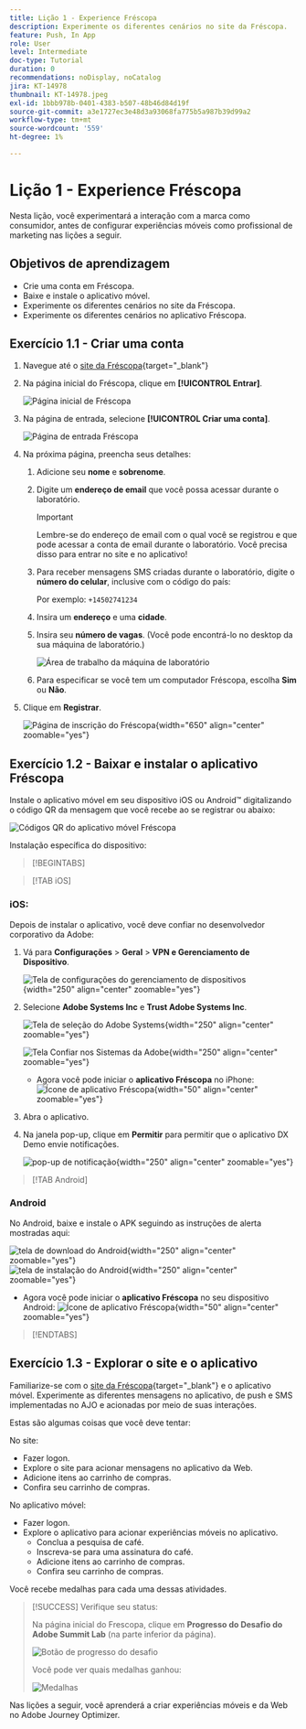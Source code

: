 ```yaml
---
title: Lição 1 - Experience Fréscopa
description: Experimente os diferentes cenários no site da Fréscopa.
feature: Push, In App
role: User
level: Intermediate
doc-type: Tutorial
duration: 0
recommendations: noDisplay, noCatalog
jira: KT-14978
thumbnail: KT-14978.jpeg
exl-id: 1bbb978b-0401-4383-b507-48b46d84d19f
source-git-commit: a3e1727ec3e48d3a93068fa775b5a987b39d99a2
workflow-type: tm+mt
source-wordcount: '559'
ht-degree: 1%

---
```


# Lição 1 - Experience Fréscopa

Nesta lição, você experimentará a interação com a marca como consumidor, antes de configurar experiências móveis como profissional de marketing nas lições a seguir.

## Objetivos de aprendizagem

* Crie uma conta em Fréscopa.
* Baixe e instale o aplicativo móvel.
* Experimente os diferentes cenários no site da Fréscopa.
* Experimente os diferentes cenários no aplicativo Fréscopa.

## Exercício 1.1 - Criar uma conta

1. Navegue até o [site da Fréscopa](https://dsn.adobe.com/p/adobe-summit-2024?token=eyJhbGciOiJIUzI1NiIsInR5cCI6IkpXVCJ9.eyJpZCI6ImFub255bW91cyIsImVtYWlsIjoiYW5vbnltb3VzQGFkb2JlLmNvbSIsImlzc3VlciI6InNoYXJlZC1saW5rIiwiYXJnb24iOnsiYWNjZXNzIjoicmVhZC1wcm9qZWN0IiwicHJvamVjdElkIjoiYWRvYmUtc3VtbWl0LTIwMjQifSwiaWF0IjoxNzEwNTI0MTIwLCJleHAiOjE3MTIzMzg1MjB9.q2uGVst6HjJw8SCWl-3pViNzepkdGnNCvGqZnbbkTsY){target="_blank"}

1. Na página inicial do Fréscopa, clique em **[!UICONTROL Entrar]**.

   ![Página inicial de Fréscopa](/help/summit-lab-2024/l820-lab-workbook/assets/1-1-1-frescopa-homepage.png "Página inicial de Fréscopa")

1. Na página de entrada, selecione **[!UICONTROL Criar uma conta]**.

   ![Página de entrada Fréscopa](/help/summit-lab-2024/l820-lab-workbook/assets/1-1-2-frescopa-sign-in-page.png "Entrada Fréscopa")

1. Na próxima página, preencha seus detalhes:

   1. Adicione seu **nome** e **sobrenome**.

   1. Digite um **endereço de email** que você possa acessar durante o laboratório.

      >[!IMPORTANT]
      > Lembre-se do endereço de email com o qual você se registrou e que pode acessar a conta de email durante o laboratório. Você precisa disso para entrar no site e no aplicativo!

   1. Para receber mensagens SMS criadas durante o laboratório, digite o **número do celular**, inclusive com o código do país:

      Por exemplo: `+14502741234`

   1. Insira um **endereço** e uma **cidade**.

   1. Insira seu **número de vagas**. (Você pode encontrá-lo no desktop da sua máquina de laboratório.)

      ![Área de trabalho da máquina de laboratório](/help/summit-lab-2024/l820-lab-workbook/assets/locate-seat-number.png)

   1. Para especificar se você tem um computador Fréscopa, escolha **Sim** ou **Não**.

1. Clique em **Registrar**.

   ![Página de inscrição do Fréscopa](/help/summit-lab-2024/l820-lab-workbook/assets/1-1-3-frescopa-registration-page.png){width="650" align="center" zoomable="yes"}

## Exercício 1.2 - Baixar e instalar o aplicativo Fréscopa

Instale o aplicativo móvel em seu dispositivo iOS ou Android™ digitalizando o código QR da mensagem que você recebe ao se registrar ou abaixo:

![Códigos QR do aplicativo móvel Fréscopa](/help/summit-lab-2024/l820-lab-workbook/assets/1-2-1-qr-codes.png "Códigos QR do aplicativo móvel Fréscopa")

Instalação específica do dispositivo:

>[!BEGINTABS]

>[!TAB iOS]

### iOS:

Depois de instalar o aplicativo, você deve confiar no desenvolvedor corporativo da Adobe:

1. Vá para **Configurações** > **Geral** > **VPN e Gerenciamento de Dispositivo**.

   ![Tela de configurações do gerenciamento de dispositivos](/help/summit-lab-2024/l820-lab-workbook/assets/1-2-2-device-management-screen.PNG "Tela de configurações do gerenciamento de dispositivos"){width="250" align="center" zoomable="yes"}

1. Selecione **Adobe Systems Inc** e **Trust Adobe Systems Inc**.

   ![Tela de seleção do Adobe Systems](/help/summit-lab-2024/l820-lab-workbook/assets/1-2-3-adobe-systems.PNG "Tela de seleção do Adobe Systems"){width="250" align="center" zoomable="yes"}
   <br>

   ![Tela Confiar nos Sistemas da Adobe](/help/summit-lab-2024/l820-lab-workbook/assets/1-2-4-trust-adobe.PNG){width="250" align="center" zoomable="yes"}

   * Agora você pode iniciar o **aplicativo Fréscopa** no iPhone: ![Ícone de aplicativo Fréscopa](/help/summit-lab-2024/l820-lab-workbook/assets/1-2-app-icon.png){width="50" align="center" zoomable="yes"}


1. Abra o aplicativo.

1. Na janela pop-up, clique em **Permitir** para permitir que o aplicativo DX Demo envie notificações.

   ![pop-up de notificação](/help/summit-lab-2024/l820-lab-workbook/assets/1-2-allow-notifications.png){width="250" align="center" zoomable="yes"}

>[!TAB Android]

### Android

No Android, baixe e instale o APK seguindo as instruções de alerta mostradas aqui:

![tela de download do Android](/help/summit-lab-2024/l820-lab-workbook/assets/1-2-5-android-download.jpg "tela de download do Android"){width="250" align="center" zoomable="yes"}
<br>
![tela de instalação do Android](/help/summit-lab-2024/l820-lab-workbook/assets/1-2-6-android-installation.jpg){width="250" align="center" zoomable="yes"}

* Agora você pode iniciar o **aplicativo Fréscopa** no seu dispositivo Android: ![Ícone de aplicativo Fréscopa](/help/summit-lab-2024/l820-lab-workbook/assets/1-2-app-icon.png){width="50" align="center" zoomable="yes"}

>[!ENDTABS]

## Exercício 1.3 - Explorar o site e o aplicativo

Familiarize-se com o [site da Fréscopa](https://dsn.adobe.com/p/adobe-summit-2024?token=eyJhbGciOiJIUzI1NiIsInR5cCI6IkpXVCJ9.eyJpZCI6ImFub255bW91cyIsImVtYWlsIjoiYW5vbnltb3VzQGFkb2JlLmNvbSIsImlzc3VlciI6InNoYXJlZC1saW5rIiwiYXJnb24iOnsiYWNjZXNzIjoicmVhZC1wcm9qZWN0IiwicHJvamVjdElkIjoiYWRvYmUtc3VtbWl0LTIwMjQifSwiaWF0IjoxNzEwNTI0MTIwLCJleHAiOjE3MTIzMzg1MjB9.q2uGVst6HjJw8SCWl-3pViNzepkdGnNCvGqZnbbkTsY){target="_blank"} e o aplicativo móvel. Experimente as diferentes mensagens no aplicativo, de push e SMS implementadas no AJO e acionadas por meio de suas interações.

Estas são algumas coisas que você deve tentar:

No site:

* Fazer logon.
* Explore o site para acionar mensagens no aplicativo da Web.
* Adicione itens ao carrinho de compras.
* Confira seu carrinho de compras.

No aplicativo móvel:

* Fazer logon.
* Explore o aplicativo para acionar experiências móveis no aplicativo.
   * Conclua a pesquisa de café.
   * Inscreva-se para uma assinatura do café.
   * Adicione itens ao carrinho de compras.
   * Confira seu carrinho de compras.

Você recebe medalhas para cada uma dessas atividades.

>[!SUCCESS]
>Verifique seu status:
>
>Na página inicial do Frescopa, clique em **Progresso do Desafio do Adobe Summit Lab** (na parte inferior da página).
> 
>  ![Botão de progresso do desafio](/help/summit-lab-2024/l820-lab-workbook/assets/1-3-challenge-progress-button.png)
>
> Você pode ver quais medalhas ganhou:
> 
> ![Medalhas](/help/summit-lab-2024/l820-lab-workbook/assets/1-3-badges.png)

Nas lições a seguir, você aprenderá a criar experiências móveis e da Web no Adobe Journey Optimizer.

[def]: /help/summit-lab-2024/l820-lab-workbook/assets/1-2-4-trust-adobe.PNG
